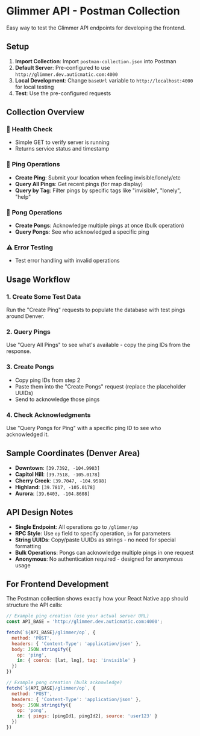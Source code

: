 # Glimmer API - Postman Collection

Easy way to test the Glimmer API endpoints for developing the frontend.

## Setup

1. **Import Collection**: Import `postman-collection.json` into Postman
2. **Default Server**: Pre-configured to use `http://glimmer.dev.auticmatic.com:4000`
3. **Local Development**: Change `baseUrl` variable to `http://localhost:4000` for local testing
4. **Test**: Use the pre-configured requests

## Collection Overview

### 🏥 **Health Check**
- Simple GET to verify server is running
- Returns service status and timestamp

### 📍 **Ping Operations**
- **Create Ping**: Submit your location when feeling invisible/lonely/etc
- **Query All Pings**: Get recent pings (for map display)
- **Query by Tag**: Filter pings by specific tags like "invisible", "lonely", "help"

### 👋 **Pong Operations** 
- **Create Pongs**: Acknowledge multiple pings at once (bulk operation)
- **Query Pongs**: See who acknowledged a specific ping

### ⚠️ **Error Testing**
- Test error handling with invalid operations

## Usage Workflow

### 1. **Create Some Test Data**
Run the "Create Ping" requests to populate the database with test pings around Denver.

### 2. **Query Pings** 
Use "Query All Pings" to see what's available - copy the ping IDs from the response.

### 3. **Create Pongs**
- Copy ping IDs from step 2
- Paste them into the "Create Pongs" request (replace the placeholder UUIDs)
- Send to acknowledge those pings

### 4. **Check Acknowledgments**
Use "Query Pongs for Ping" with a specific ping ID to see who acknowledged it.

## Sample Coordinates (Denver Area)

- **Downtown**: `[39.7392, -104.9903]`
- **Capitol Hill**: `[39.7518, -105.0178]` 
- **Cherry Creek**: `[39.7047, -104.9598]`
- **Highland**: `[39.7817, -105.0178]`
- **Aurora**: `[39.6403, -104.8608]`

## API Design Notes

- **Single Endpoint**: All operations go to `/glimmer/op`
- **RPC Style**: Use `op` field to specify operation, `in` for parameters
- **String UUIDs**: Copy/paste UUIDs as strings - no need for special formatting
- **Bulk Operations**: Pongs can acknowledge multiple pings in one request
- **Anonymous**: No authentication required - designed for anonymous usage

## For Frontend Development

The Postman collection shows exactly how your React Native app should structure the API calls:

```javascript
// Example ping creation (use your actual server URL)
const API_BASE = 'http://glimmer.dev.auticmatic.com:4000';

fetch(`${API_BASE}/glimmer/op`, {
  method: 'POST',
  headers: { 'Content-Type': 'application/json' },
  body: JSON.stringify({
    op: 'ping',
    in: { coords: [lat, lng], tag: 'invisible' }
  })
})

// Example pong creation (bulk acknowledge)
fetch(`${API_BASE}/glimmer/op`, {
  method: 'POST', 
  headers: { 'Content-Type': 'application/json' },
  body: JSON.stringify({
    op: 'pong',
    in: { pings: [pingId1, pingId2], source: 'user123' }
  })
})
```